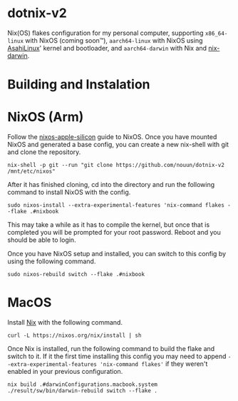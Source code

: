# dotnix-v2

Nix(OS) flakes configuration for my personal computer, supporting
`x86_64-linux` with NixOS (coming soon:tm:),
`aarch64-linux` with NixOS using [AsahiLinux](https://github.com/AsahiLinux)' kernel and bootloader, and
`aarch64-darwin` with Nix and [nix-darwin](https://gituh.com/LnL7/nix-darwin).

# Building and Instalation

# NixOS (Arm)

Follow the [nixos-apple-silicon](https://github.com/tpwrules/nixos-apple-silicon/blob/main/docs/uefi-standalone.md)
guide to NixOS. Once you have mounted NixOS and generated a base config, you can create a new nix-shell with git
and clone the repository.

    nix-shell -p git --run "git clone https://github.com/nouun/dotnix-v2 /mnt/etc/nixos"

After it has finished cloning, cd into the directory and run the following command to install NixOS with the config.

    sudo nixos-install --extra-experimental-features 'nix-command flakes --flake .#nixbook
    
This may take a while as it has to compile the kernel, but once that is completed you will be prompted for your root
password. Reboot and you should be able to login.

Once you have NixOS setup and installed, you can switch to this config by using the following command.

    sudo nixos-rebuild switch --flake .#nixbook

# MacOS

Install [Nix](https://github.com/NixOS/nix) with the following command.

    curl -L https://nixos.org/nix/install | sh

Once Nix is installed, run the following command to build the flake and switch to it. If it the first time installing
this config you may need to append `--extra-experimental-features 'nix-command flakes'` if they weren't enabled in your
previous configuration.

    nix build .#darwinConfigurations.macbook.system
    ./result/sw/bin/darwin-rebuild switch --flake .
